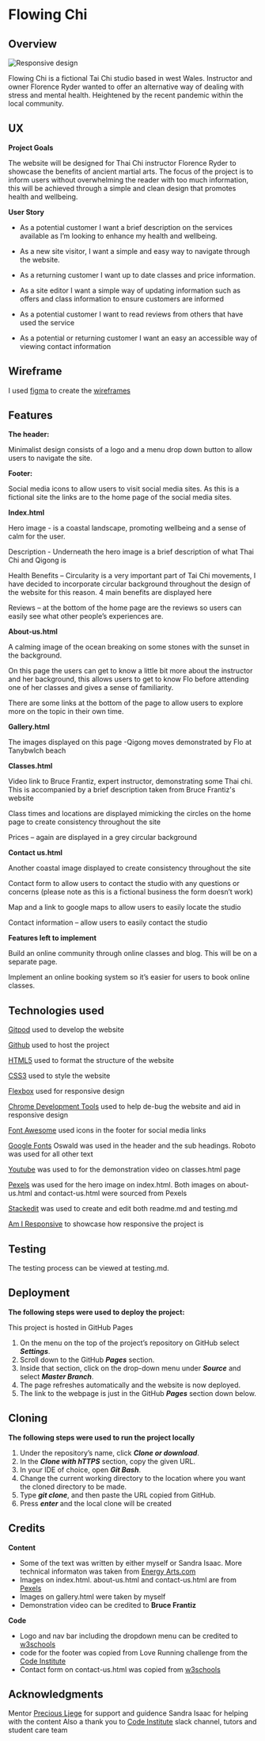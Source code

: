    # Flowing Chi

## Overview

![Responsive design](https://i.ibb.co/vsrQJWh/Screenshot-2021-08-08-at-12-14-51.png)

Flowing Chi is a fictional Tai Chi studio based in west Wales. Instructor and owner Florence Ryder wanted to offer an alternative way of dealing with stress and mental health. Heightened by the recent pandemic within the local community.




## UX

**Project Goals**

The website will be designed for Thai Chi instructor Florence Ryder to showcase the benefits of ancient martial arts. The focus of the project is to inform users without overwhelming the reader with too much information, this will be achieved through a simple and clean design that promotes health and wellbeing.

**User Story**

 - As a potential customer I want a brief description on the services available as I’m looking to enhance my health and wellbeing.
 
 - As a new site visitor, I want a simple and easy way to navigate through the website.
 
 - As a returning customer I want up to date classes and price information.
 
 - As a site editor I want a simple way of updating information such as offers and class information to ensure customers are informed
 
 - As a potential customer I want to read reviews from others that have used the service
 
 - As a potential or returning customer I want an easy an accessible way of viewing contact information

## Wireframe

I used [figma](https://www.figma.com/) to create the [wireframes](/workspace/CI-MS1-Flowing-Chi/wireframes) 

## Features

**The header:**

Minimalist design consists of a logo and a menu drop down button to allow users to navigate the site.

**Footer:**

Social media icons to allow users to visit social media sites. As this is a fictional site the links are to the home page of the social media sites.

**Index.html**

Hero image - is a coastal landscape, promoting wellbeing and a sense of calm for the user.

Description - Underneath the hero image is a brief description of what Thai Chi and Qigong is

Health Benefits – Circularity is a very important part of Tai Chi movements, I have decided to incorporate circular background throughout the design of the website for this reason.
4 main benefits are displayed here 

Reviews – at the bottom of the home page are the reviews so users can easily see what other people’s experiences are.

**About-us.html**

A calming image of the ocean breaking on some stones with the sunset in the background.

On this page the users can get to know a little bit more about the instructor and her background, this allows users to get to know Flo before attending one of her classes and gives a sense of familiarity.

There are some links at the bottom of the page to allow users to explore more on the topic in their own time.

**Gallery.html**

The images displayed on this page -Qigong moves demonstrated by Flo at Tanybwlch beach

**Classes.html**

Video link to Bruce Frantiz, expert instructor, demonstrating some Thai chi. This is accompanied by a brief description taken from Bruce Frantiz's website

Class times and locations are displayed mimicking the circles on the home page to create consistency throughout the site

Prices – again are displayed in a grey circular background

**Contact us.html**

Another coastal image displayed to create consistency throughout the site

Contact form to allow users to contact the studio with any questions or concerns (please note as this is a fictional business the form doesn’t work)

Map and a link to google maps to allow users to easily locate the studio

Contact information – allow users to easily contact the studio

**Features left to implement**

Build an online community through online classes and blog. This will be on a separate page.

Implement an online booking system so it’s easier for users to book online classes.

## Technologies used

[Gitpod](https://www.gitpod.io/) used to develop the website

[Github](https://github.com/) used to host the project

[HTML5](https://en.wikipedia.org/wiki/HTML5) used to format the structure of the website

[CSS3](https://en.wikipedia.org/wiki/CSS) used to style the website

[Flexbox](https://flexbox.io/) used for responsive design

[Chrome Development Tools](https://developer.chrome.com/docs/devtools/) used to help de-bug the website and aid in responsive design 

[Font Awesome](https://fontawesome.com/) used icons in the footer for social media links 

[Google Fonts](https://fonts.google.com/) Oswald was used in the header and the sub headings. Roboto was used for all other text 

[Youtube](https://www.youtube.com/premium) was used to for the demonstration video on classes.html page

[Pexels](https://www.pexels.com/) was used for the hero image on index.html. Both images on about-us.html and contact-us.html were sourced from Pexels

[Stackedit](https://stackedit.io/) was used to create and edit both readme.md and testing.md

[Am I Responsive](http://ami.responsivedesign.is/) to showcase how responsive the project is 

## Testing

The testing process can be viewed at testing.md.

## Deployment

**The following steps were used to deploy the project:**

This project is hosted in GitHub Pages

1.  On the menu on the top of the project’s repository on GitHub select  ***Settings***.
2.  Scroll down to the GitHub  ***Pages***  section.
3.  Inside that section, click on the drop-down menu under  ***Source***  and select  ***Master Branch***.
4.  The page refreshes automatically and the website is now deployed.
5.  The link to the webpage is just in the GitHub  ***Pages***  section down below.


## **Cloning**

**The following steps were used to run the project locally**

1.  Under the repository’s name, click  ***Clone or download***.
2.  In the  ***Clone with hTTPS***  section, copy the given URL.
3.  In your IDE of choice, open  ***Git Bash***.
4.  Change the current working directory to the location where you want the cloned directory to be made.
5.  Type  ***git clone***, and then paste the URL copied from GitHub.
6.  Press  ***enter***  and the local clone will be created


## Credits

**Content**

 - Some of the text was written by either myself or Sandra Isaac. More technical informaton was taken from [Energy Arts.com](https://www.energyarts.com/the-difference-between-tai-chi-qigong)
 - Images on index.html. about-us.html and contact-us.html are from [Pexels](https://www.pexels.com/)
 - Images on gallery.html were taken by myself
 - Demonstration video can be credited to **Bruce Frantiz**

**Code**

 - Logo and nav bar including the dropdown menu can be credited to [w3schools](https://www.w3schools.com/) 
 - code for the footer was copied from Love Running challenge from the [Code Institute](https://codeinstitute.net/)
 - Contact form on contact-us.html was copied from [w3schools](https://www.w3schools.com/)

## Acknowledgments
Mentor [Precious Ljege](https://www.linkedin.com/in/precious-ijege-908a00168/?originalSubdomain=ng) for support and guidence 
Sandra Isaac for helping with the content 
Also a thank you to [Code Institute](https://codeinstitute.net/) slack channel, tutors and student care team
